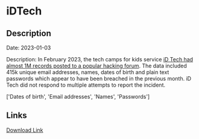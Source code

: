 # iDTech

## Description

Date: 2023-01-03

Description:
In February 2023, the tech camps for kids service <a href="https://twitter.com/FalconFeedsio/status/1629340450149498881" target="_blank" rel="noopener">iD Tech had almost 1M records posted to a popular hacking forum</a>. The data included 415k unique email addresses, names, dates of birth and plain text passwords which appear to have been breached in the previous month. iD Tech did not respond to multiple attempts to report the incident.


['Dates of birth', 'Email addresses', 'Names', 'Passwords']

## Links

[Download Link](https://link-to.net/1229997/714.8740528696029/dynamic/?r=aHR0cHM6Ly93d3cubWVkaWFmaXJlLmNvbS92aWV3L3I4c0MzZFFSVE80dXNKTC9pZHRlY2guY29tL2ZpbGU=)